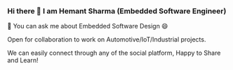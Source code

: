 ### Hi there 👋 I am Hemant Sharma (Embedded Software Engineer)

💬 You can ask me about Embedded Software Design 😄

Open for collaboration to work on Automotive/IoT/Industrial projects.

We can easily connect through any of the social platform, Happy to Share and Learn!

